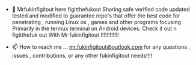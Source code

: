 - 👋 Mrfukinfigitout here figitthefukout
Sharing safe verified code updated tested
and modified to guarantee repo's that offer
the best code for penetrating , running
Linux os , games and other programs focusing
Primarily in the termux terminal on Android
devices. Check it out n figitthefuk out
With Mr fukinfigitout !!!!!!!!!!!!

- 📫 How to reach me ...
 mr.fukinfigitout@outlook.com for any 
questions , issues , contributions, 
or any other fukinfigitout needs!!!!

<!---
Mrfukinfigitout/Mrfukinfigitout is a ✨ special ✨ repository because its `README.md` (this file) appears on your GitHub profile.
You can click the Preview link to take a look at your changes.
--->
